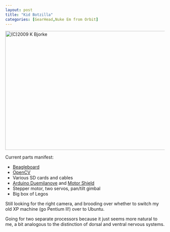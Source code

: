 ```yaml
---
layout: post
title: "Kid Botzilla"
categories: [GearHead,Nuke Em from Orbit]
---
```

<p><img alt="(C)2009 K Bjorke" src="http://www.botzilla.com/blog/pix2009/Bjorke_P1040127.jpg" width="807" height="376" border="0" /></p>

<p>Current parts manifest: </p>

<ul>
<li><a href="http://www.beagleboard.org/">Beagleboard</a></li>
<li><a href="http://sourceforge.net/projects/opencvlibrary/">OpenCV</a></li>
<li>Various SD cards and cables</li>
<li><a href="http://arduino.cc/en/Main/ArduinoBoardDuemilanove">Arduino Duemilanove</a> and <a href="http://arduino.cc/en/Main/ArduinoMotorShield">Motor Shield</a></li>
<li>Stepper motor, two servos, pan/tilt gimbal</li>
<li>Big box of Legos</li>
</ul>

<p>Still looking for the right camera, and brooding over whether to switch my old XP machine (go Pentium II!) over to Ubuntu.</p>

<p>Going for two separate processors because it just seems more natural to me, a bit analogous to the distinction of dorsal and ventral nervous systems.</p>
